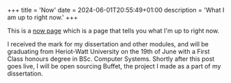 +++
title = 'Now'
date = 2024-06-01T20:55:49+01:00
description = 'What I am up to right now.'
+++

This is a [now page](https://nownownow.com/about) which is a page that tells you what I'm up to right now.

I received the mark for my dissertation and other modules, and will be graduating from Heriot-Watt University on the 19th of June with a First Class honours degree in BSc. Computer Systems. Shortly after this post goes live, I will be open sourcing Buffet, the project I made as a part of my dissertation.